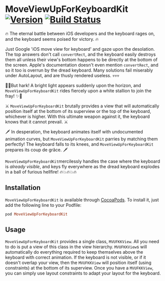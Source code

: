 # MoveViewUpForKeyboardKit [![Version](https://img.shields.io/cocoapods/v/MoveViewUpForKeyboardKit.svg?style=flat)](http://cocoapods.org/pods/MoveViewUpForKeyboardKit) [![Build Status](https://travis-ci.org/GriffinSchneider/MoveViewUpForKeyboardKit.svg)](https://travis-ci.org/GriffinSchneider/MoveViewUpForKeyboardKit)

:fire: The eternal battle between iOS developers and the keyboard rages on, and the
keyboard seems poised for victory. :fire:

Just Google 'iOS move view for keyboard' and gaze upon the desolation. The
top answers don't call `convertRect`, and the keyboard easily destroys them
all unless their view's bottom happens to be directly at the bottom of the
screen. Apple's documentation doesn't even mention `convertRect`, and so it
too is overrun by the dread keyboard. Many solutions fail miserably under
AutoLayout, and are thusly rendered useless. :skull::skull::skull:

:star2::sparkles:But hark! A bright light appears suddenly upon the horizon, and
`MoveViewUpForKeyboardKit` rides fiercely upon a white stallion to join the fray!
:sparkles::star2:

⚔ `MoveViewUpForKeyboardKit` brutally provides a view that will automatically position
itself at the bottom of its superview or the top of the keyboard, whichever is higher.
With this ultimate weapon against it, the keyboard knows that it cannot prevail. ⚔

🗡 In desperation, the keyboard animates itself with undocumented animation curves, but
`MoveViewUpForKeyboardKit` parries by matching them perfectly! The keyboard falls to its knees,
and `MoveViewUpForKeyboardKit` prepares its coup de grâce. 🗡

`MoveViewUpForKeyboardKit`mercilessly handles the case where the keyboard is 
_already visible_, and keys fly everywhere as the dread keyboard explodes in a ball
of furious hellfire! :fire::boom::fire::boom::fire:

## Installation

`MoveViewUpForKeyboardKit` is available through [CocoaPods](http://cocoapods.org). To install
it, just add the following line to your Podfile:

```ruby
pod MoveViewUpForKeyboardKit
```

## Usage

`MoveViewUpForKeyboardKit` provides a single class, `MVUFKKView`. All you need to do
is put a view of this class in the view hierarchy. `MVUFKKView`s will automatically
do everything required to keep themselves above the keyboard with correct animation.
If the keyboard is not visible, or if it doesn't overlap your view, then the
`MVUFKKView` will position itself (using constraints) at the bottom of its superview.
Once you have a `MVUFKKView`, you can simply use layout constraints to adapt your
layout for the keyboard.
